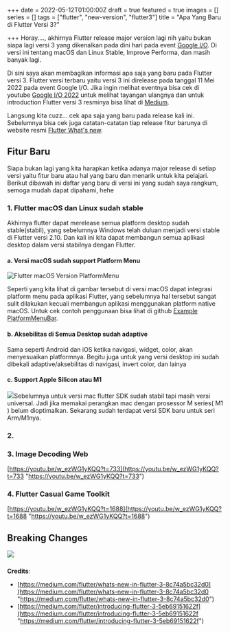 +++
date = 2022-05-12T01:00:00Z
draft = true
featured = true
images = []
series = []
tags = ["flutter", "new-version", "flutter3"]
title = "Apa Yang Baru di Flutter Versi 3?"

+++
Horay...., akhirnya Flutter release major version lagi nih yaitu bukan siapa lagi versi 3 yang dikenalkan pada dini hari pada event [Google I/O](https://io.google/2022/ "Google I/O Event"). Di versi ini tentang macOS dan Linux Stable, Improve Performa, dan masih banyak lagi.

Di sini saya akan membagikan informasi apa saja yang baru pada Flutter versi 3. Flutter versi terbaru yaitu versi 3 ini direlease pada tanggal 11 Mei 2022 pada event Google I/O. Jika ingin melihat eventnya bisa cek di youtube [Google I/O 2022](https://www.youtube.com/watch?v=nP-nMZpLM1A) untuk melihat tayangan ulangnya dan untuk introduction Flutter versi 3 resminya bisa lihat di [Medium](https://medium.com/flutter/introducing-flutter-3-5eb69151622f).

Langsung kita cuzz... cek apa saja yang baru pada release kali ini. Sebelumnya bisa cek juga catatan-catatan tiap release fitur barunya di website resmi [Flutter What's new](https://docs.flutter.dev/whats-new).

## Fitur Baru

Siapa bukan lagi yang kita harapkan ketika adanya major release di setiap versi yaitu fitur baru atau hal yang baru dan menarik untuk kita pelajari. Berikut dibawah ini daftar yang baru di versi ini yang sudah saya rangkum, semoga mudah dapat dipahami, hehe

### 1. Flutter macOS dan Linux sudah stable

Akhirnya flutter dapat merelease semua platform desktop sudah stable(stabil), yang sebelumnya Windows telah duluan menjadi versi stable di Flutter versi 2.10. Dan kali ini kita dapat membangun semua aplikasi desktop dalam versi stabilnya dengan Flutter.

#### a. Versi macOS sudah support Platform Menu

![](https://miro.medium.com/max/1400/1*kS32jfapJAvSyspT3aOH5A.gif "Flutter macOS Version PlatformMenu")

Seperti yang kita lihat di gambar tersebut di versi macOS dapat integrasi platform menu pada aplikasi Flutter, yang sebelumnya hal tersebut sangat sulit dilakukan kecuali membangun aplikasi menggunakan platform native macOS. Untuk cek contoh penggunaan bisa lihat di github [Example PlatformMenuBar](https://github.com/flutter/flutter/blob/master/examples/api/lib/material/platform_menu_bar/platform_menu_bar.0.dart "Example PlatformMenuBar Github").

#### b. Aksebilitas di Semua Desktop sudah adaptive

Sama seperti Android dan iOS ketika navigasi, widget, color, akan menyesuaikan platformnya. Begitu juga untuk yang versi desktop ini sudah dibekali adaptive/aksebilitas di navigasi, invert color, dan lainya

#### c. Support Apple Silicon atau M1

![](https://i.ibb.co/qNb9hpW/flutter-mac-os-apple-silicon-m1.png)Sebelumnya untuk versi mac flutter SDK sudah stabil tapi masih versi universal. Jadi jika memakai perangkan mac dengan prosessor M series( M1 ) belum dioptimalkan. Sekarang sudah terdapat versi SDK baru untuk seri Arm/M1nya.

### 2. 

### 3. Image Decoding Web

[https://youtu.be/w_ezWG1yKQQ?t=733](https://youtu.be/w_ezWG1yKQQ?t=733 "https://youtu.be/w_ezWG1yKQQ?t=733")

### 4. Flutter Casual Game Toolkit

[https://youtu.be/w_ezWG1yKQQ?t=1688](https://youtu.be/w_ezWG1yKQQ?t=1688 "https://youtu.be/w_ezWG1yKQQ?t=1688")

## Breaking Changes

![](https://miro.medium.com/max/1400/1*K1Ru7PVkH74N56hgjBTjjQ.png)

### 

**Credits**:

* [https://medium.com/flutter/whats-new-in-flutter-3-8c74a5bc32d0](https://medium.com/flutter/whats-new-in-flutter-3-8c74a5bc32d0 "https://medium.com/flutter/whats-new-in-flutter-3-8c74a5bc32d0")
* [https://medium.com/flutter/introducing-flutter-3-5eb69151622f](https://medium.com/flutter/introducing-flutter-3-5eb69151622f "https://medium.com/flutter/introducing-flutter-3-5eb69151622f")